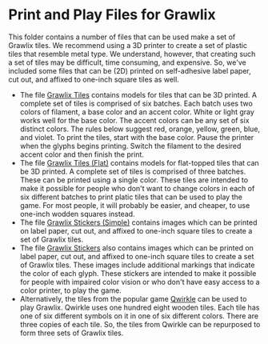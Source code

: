 # Print and Play Files for Grawlix

This folder contains a number of files that can be used make a set of Grawlix tiles. We recommend using a 3D printer to create a set of plastic tiles that resemble metal type. We understand, however, that creating such a set of tiles may be difficult, time consuming, and expensive. So, we've included some files that can be (2D) printed on self-adhesive label paper, cut out, and affixed to one-inch square tiles as well.
- The file [Grawlix Tiles](3DPnP/grawlix_tiles.stl) contains models for tiles that can be 3D printed. A complete set of tiles is comprised of six batches. Each batch uses two colors of filament, a base color and an accent color. White or light gray works well for the base color. The accent colors can be any set of six distinct colors. The rules below suggest red, orange, yellow, green, blue, and violet. To print the tiles, start with the base color. Pause the printer when the glyphs begins printing.  Switch the filament to the desired accent color and then finish the print.
- The file [Grawlix Tiles (Flat)](3DPnP/grawlix_tiles_flat.stl) contains models for flat-topped tiles that can be 3D printed.  A complete set of tiles is comprised of three batches. These can be printed using a single color. These tiles are intended to make it possible for people who don't want to change colors in each of six different batches to print platic tiles that can be used to play the game. For most people, it will probably be easier, and cheaper, to use one-inch wodden squares instead.
- The file [Grawlix Stickers (Simple)](2DPnP/grawlix_pnp_stickers_simple.pdf) contains images which can be printed on label paper, cut out, and affixed to one-inch square tiles to create a set of Grawlix tiles.
- The  file [Grawlix Stickers](2DPnP/grawlix_pnp_stickers.pdf) also contains images which can be printed on label paper, cut out, and affixed to one-inch square tiles to create a set of Grawlix tiles.  These images include additional markings that indicate the color of each glyph. These stickers are intended to make it possible for people with impaired color vision or who don't have easy access to a color printer, to play the game.
- Alternatively, the tiles from the popular game [Qwirkle](https://boardgamegeek.com/boardgame/25669/qwirkle) can be used to play Grawlix.  Qwirkle uses one hundred eight wooden tiles. Each tile has one of six different symbols on it in one of six different colors. There are three copies of each tile. So, the tiles from Qwirkle can be repurposed to form three sets of Grawlix tiles.
